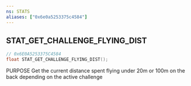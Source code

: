 ```yaml
---
ns: STATS
aliases: ["0x6e0a5253375c4584"]
---
```

## STAT_GET_CHALLENGE_FLYING_DIST

```c
// 0x6E0A5253375C4584
float STAT_GET_CHALLENGE_FLYING_DIST();
```

PURPOSE Get the current distance spent flying under 20m or 100m on the back depending on the active challenge


